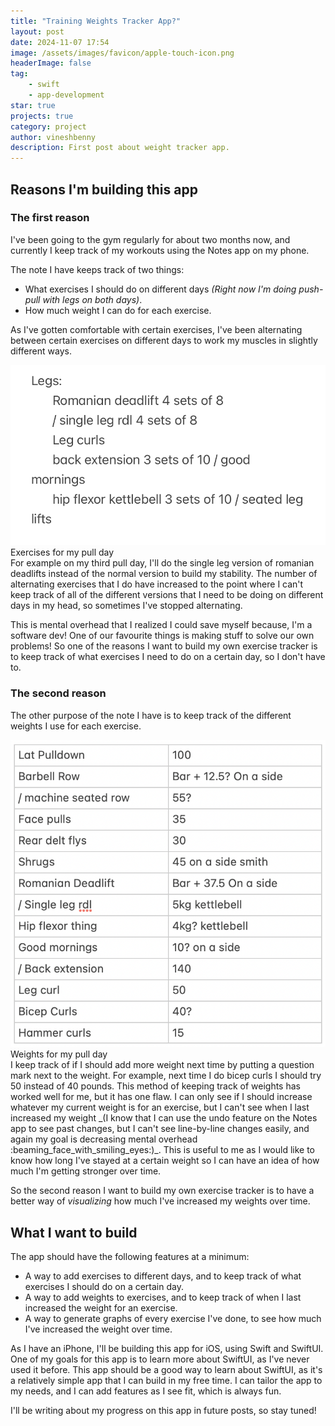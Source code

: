 ```yaml
---
title: "Training Weights Tracker App?"
layout: post
date: 2024-11-07 17:54
image: /assets/images/favicon/apple-touch-icon.png
headerImage: false
tag:
    - swift
    - app-development
star: true
projects: true
category: project
author: vineshbenny
description: First post about weight tracker app.
---
```


## Reasons I'm building this app

### The first reason

I've been going to the gym regularly for about two months now, and currently I keep track of my workouts using the Notes app on my phone.

The note I have keeps track of two things:

-   What exercises I should do on different days _(Right now I'm doing push-pull with legs on both days)_.
-   How much weight I can do for each exercise.

As I've gotten comfortable with certain exercises, I've been alternating between certain exercises on different days to work my muscles in slightly different ways.

<div>
	<img class="image" src="../assets/images/2024-11-07/legs_on_pull.png" alt="Exercises for pull day">
	<figcaption class="caption">Exercises for my pull day</figcaption>
</div>
For example on my third pull day, I'll do the single leg version of romanian deadlifts instead of the normal version to build my stability.
The number of alternating exercises that I do have increased to the point where I can't keep track of all of the different versions that I need to be doing on different days in my head, so sometimes I've stopped alternating.

This is mental overhead that I realized I could save myself because, I'm a software dev! One of our favourite things is making stuff to solve our own problems!
So one of the reasons I want to build my own exercise tracker is to keep track of what exercises I need to do on a certain day, so I don't have to.

### The second reason

The other purpose of the note I have is to keep track of the different weights I use for each exercise.

<div>
	<img class="image" src="../assets/images/2024-11-07/weights.png" alt="Weights for pull day">
	<figcaption class="caption">Weights for my pull day</figcaption>
</div>
I keep track of if I should add more weight next time by putting a question mark next to the weight.
For example, next time I do bicep curls I should try 50 instead of 40 pounds.
This method of keeping track of weights has worked well for me, but it has one flaw.
I can only see if I should increase whatever my current weight is for an exercise, but I can't see when I last increased my weight _(I know that I can use the undo feature on the Notes app to see past changes, but I can't see line-by-line changes easily, and again my goal is decreasing mental overhead :beaming_face_with_smiling_eyes:)_.
This is useful to me as I would like to know how long I've stayed at a certain weight so I can have an idea of how much I'm getting stronger over time.

So the second reason I want to build my own exercise tracker is to have a better way of _visualizing_ how much I've increased my weights over time.

## What I want to build

The app should have the following features at a minimum:

-   A way to add exercises to different days, and to keep track of what exercises I should do on a certain day.
-   A way to add weights to exercises, and to keep track of when I last increased the weight for an exercise.
-   A way to generate graphs of every exercise I've done, to see how much I've increased the weight over time.

As I have an iPhone, I'll be building this app for iOS, using Swift and SwiftUI.
One of my goals for this app is to learn more about SwiftUI, as I've never used it before.
This app should be a good way to learn about SwiftUI, as it's a relatively simple app that I can build in my free time.
I can tailor the app to my needs, and I can add features as I see fit, which is always fun.

I'll be writing about my progress on this app in future posts, so stay tuned!
